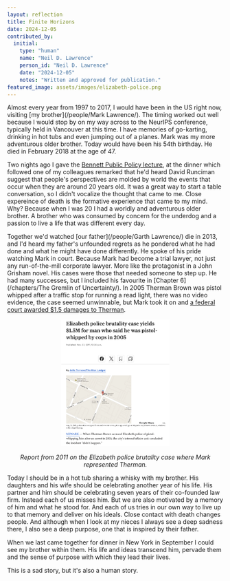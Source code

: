 ```yaml
---
layout: reflection
title: Finite Horizons
date: 2024-12-05
contributed_by:
  initial:
    type: "human"
    name: "Neil D. Lawrence"
    person_id: "Neil D. Lawrence"
    date: "2024-12-05"
    notes: "Written and approved for publication."
featured_image: assets/images/elizabeth-police.png
---
```


Almost every year from 1997 to 2017, I would have been in the US right now, visiting [my brother](/people/Mark Lawrence/). The timing worked out well because I would stop by on my way across to the NeurIPS conference, typically held in Vancouver at this time. I have memories of go-karting, drinking in hot tubs and even jumping out of a planes. Mark was my more adventurous older brother. Today would have been his 54th birthday. He died in February 2018 at the age of 47.

Two nights ago I gave the [Bennett Public Policy lecture](https://inverseprobability.com/talks/notes/mind-the-gap-briding-innovations-supply-and-demand-in-the-ai-era.html), at the dinner which followed one of my colleagues remarked that he'd heard David Runciman suggest that people's perspectives are molded by world the events that occur when they are around 20 years old. It was a great way to start a table conversation, so I didn't vocalize the thought that came to me. Close expereince of death is the formative experience that came to my mind. Why? Because when I was 20 I had a worldly and adventurous older brother. A brother who was consumed by concern for the underdog and a passion to live a life that was different every day.

Together we'd watched [our father](/people/Garth Lawrence/) die in 2013, and I'd heard my father's unfounded regrets as he pondered what he had done and what he might have done differently. He spoke of his pride watching Mark in court. Because Mark had become a trial lawyer, not just any run-of-the-mill corporate lawyer. More like the protagonist in a John Grisham novel. His cases were those that needed someone to step up. He had many successes, but I included his favourite in [Chapter 6](/chapters/The Gremlin of Uncertainty/). In 2005 Therman Brown was pistol whipped after a traffic stop for running a read light, there was no video evidence, the case seemed unwinnable, but Mark took it on and [a federal court awarded $1.5 damages to Therman](https://www.nj.com/news/2011/11/elizabeth_police_brutality_cas.html).

<center>
<a href="https://www.nj.com/news/2011/11/elizabeth_police_brutality_cas.html"><img src="/assets/images/elizabeth-police.png" alt="Report from 2011 on the Elizabeth police brutality case where Mark represented Therman." width="50%"></a>

<i>Report from 2011 on the Elizabeth police brutality case where Mark represented Therman.</i>
</center>

Today I should be in a hot tub sharing a whisky with my brother. His daughters and his wife should be celebrating another year of his life. His partner and him should be celebrating seven years of their co-founded law firm. Instead each of us misses him. But we are also motivated by a memory of him and what he stood for. And each of us tries in our own way to live up to that memory and deliver on his ideals. Close contact with death changes people. And although when I look at my nieces I always see a deep sadness there, I also see a deep purpose, one that is inspired by their father. 

When we last came together for dinner in New York in September I could see my brother within them. His life and ideas transcend him, pervade them and the sense of purpose with which they lead their lives.

This is a sad story, but it's also a human story.
